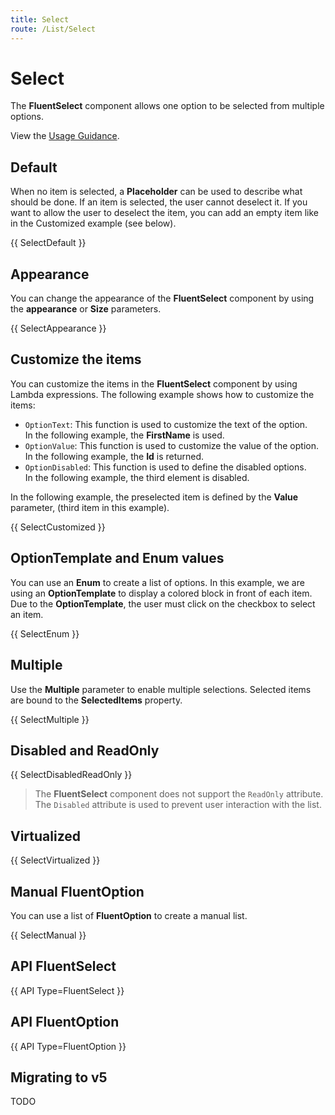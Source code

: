 ```yaml
---
title: Select
route: /List/Select
---
```


# Select

The **FluentSelect** component allows one option to be selected from multiple options.

View the [Usage Guidance](https://fluent2.microsoft.design/components/web/react/select/usage).

## Default

When no item is selected, a **Placeholder** can be used to describe
what should be done. If an item is selected, the user cannot deselect it.
If you want to allow the user to deselect the item, you can add an empty item
like in the Customized example (see below).

{{ SelectDefault }}

## Appearance

You can change the appearance of the **FluentSelect** component by using the **appearance** or **Size** parameters.

{{ SelectAppearance }}

## Customize the items

You can customize the items in the **FluentSelect** component by using Lambda expressions.
The following example shows how to customize the items:
- `OptionText`: This function is used to customize the text of the option. <br />
   In the following example, the **FirstName** is used.
- `OptionValue`: This function is used to customize the value of the option. <br />
   In the following example, the **Id** is returned.
- `OptionDisabled`: This function is used to define the disabled options. <br />
   In the following example, the third element is disabled.

In the following example, the preselected item is defined by the **Value** parameter,
(third item in this example).

{{ SelectCustomized }}

## OptionTemplate and Enum values

You can use an **Enum** to create a list of options.
In this example, we are using an **OptionTemplate** to display a colored block
in front of each item. Due to the **OptionTemplate**, the user must click
on the checkbox to select an item.

{{ SelectEnum }}

## Multiple

Use the **Multiple** parameter to enable multiple selections.
Selected items are bound to the **SelectedItems** property.

{{ SelectMultiple }}

## Disabled and ReadOnly

{{ SelectDisabledReadOnly }}

> The **FluentSelect** component does not support the `ReadOnly` attribute.
> The `Disabled` attribute is used to prevent user interaction with the list.

## Virtualized

{{ SelectVirtualized }}

## Manual FluentOption

You can use a list of **FluentOption** to create a manual list.

{{ SelectManual }}

## API FluentSelect

{{ API Type=FluentSelect }}

## API FluentOption

{{ API Type=FluentOption }}

## Migrating to v5

TODO
